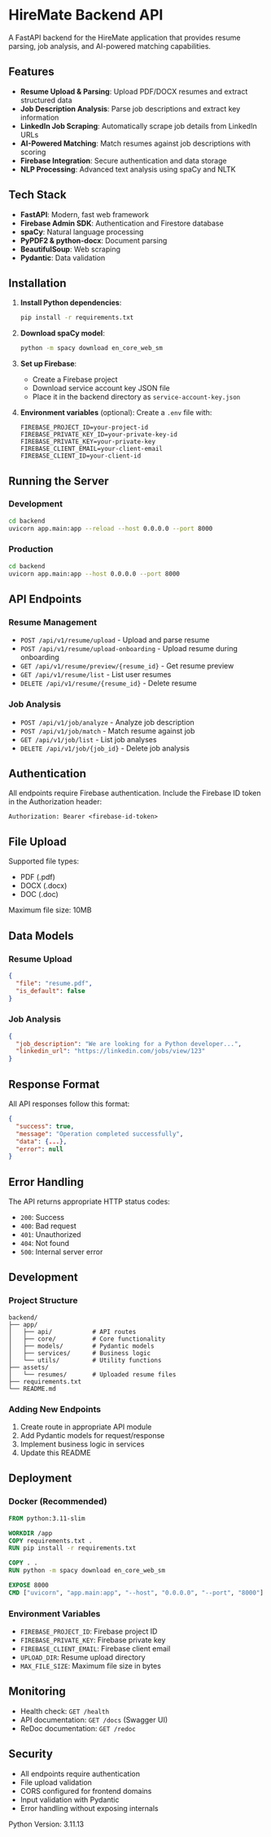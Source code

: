 # HireMate Backend API

A FastAPI backend for the HireMate application that provides resume parsing, job analysis, and AI-powered matching capabilities.

## Features

- **Resume Upload & Parsing**: Upload PDF/DOCX resumes and extract structured data
- **Job Description Analysis**: Parse job descriptions and extract key information
- **LinkedIn Job Scraping**: Automatically scrape job details from LinkedIn URLs
- **AI-Powered Matching**: Match resumes against job descriptions with scoring
- **Firebase Integration**: Secure authentication and data storage
- **NLP Processing**: Advanced text analysis using spaCy and NLTK

## Tech Stack

- **FastAPI**: Modern, fast web framework
- **Firebase Admin SDK**: Authentication and Firestore database
- **spaCy**: Natural language processing
- **PyPDF2 & python-docx**: Document parsing
- **BeautifulSoup**: Web scraping
- **Pydantic**: Data validation

## Installation

1. **Install Python dependencies**:
   ```bash
   pip install -r requirements.txt
   ```

2. **Download spaCy model**:
   ```bash
   python -m spacy download en_core_web_sm
   ```

3. **Set up Firebase**:
   - Create a Firebase project
   - Download service account key JSON file
   - Place it in the backend directory as `service-account-key.json`

4. **Environment variables** (optional):
   Create a `.env` file with:
   ```env
   FIREBASE_PROJECT_ID=your-project-id
   FIREBASE_PRIVATE_KEY_ID=your-private-key-id
   FIREBASE_PRIVATE_KEY=your-private-key
   FIREBASE_CLIENT_EMAIL=your-client-email
   FIREBASE_CLIENT_ID=your-client-id
   ```

## Running the Server

### Development
```bash
cd backend
uvicorn app.main:app --reload --host 0.0.0.0 --port 8000
```

### Production
```bash
cd backend
uvicorn app.main:app --host 0.0.0.0 --port 8000
```

## API Endpoints

### Resume Management

- `POST /api/v1/resume/upload` - Upload and parse resume
- `POST /api/v1/resume/upload-onboarding` - Upload resume during onboarding
- `GET /api/v1/resume/preview/{resume_id}` - Get resume preview
- `GET /api/v1/resume/list` - List user resumes
- `DELETE /api/v1/resume/{resume_id}` - Delete resume

### Job Analysis

- `POST /api/v1/job/analyze` - Analyze job description
- `POST /api/v1/job/match` - Match resume against job
- `GET /api/v1/job/list` - List job analyses
- `DELETE /api/v1/job/{job_id}` - Delete job analysis

## Authentication

All endpoints require Firebase authentication. Include the Firebase ID token in the Authorization header:

```
Authorization: Bearer <firebase-id-token>
```

## File Upload

Supported file types:
- PDF (.pdf)
- DOCX (.docx)
- DOC (.doc)

Maximum file size: 10MB

## Data Models

### Resume Upload
```json
{
  "file": "resume.pdf",
  "is_default": false
}
```

### Job Analysis
```json
{
  "job_description": "We are looking for a Python developer...",
  "linkedin_url": "https://linkedin.com/jobs/view/123"
}
```

## Response Format

All API responses follow this format:
```json
{
  "success": true,
  "message": "Operation completed successfully",
  "data": {...},
  "error": null
}
```

## Error Handling

The API returns appropriate HTTP status codes:
- `200`: Success
- `400`: Bad request
- `401`: Unauthorized
- `404`: Not found
- `500`: Internal server error

## Development

### Project Structure
```
backend/
├── app/
│   ├── api/           # API routes
│   ├── core/          # Core functionality
│   ├── models/        # Pydantic models
│   ├── services/      # Business logic
│   └── utils/         # Utility functions
├── assets/
│   └── resumes/       # Uploaded resume files
├── requirements.txt
└── README.md
```

### Adding New Endpoints

1. Create route in appropriate API module
2. Add Pydantic models for request/response
3. Implement business logic in services
4. Update this README

## Deployment

### Docker (Recommended)
```dockerfile
FROM python:3.11-slim

WORKDIR /app
COPY requirements.txt .
RUN pip install -r requirements.txt

COPY . .
RUN python -m spacy download en_core_web_sm

EXPOSE 8000
CMD ["uvicorn", "app.main:app", "--host", "0.0.0.0", "--port", "8000"]
```

### Environment Variables
- `FIREBASE_PROJECT_ID`: Firebase project ID
- `FIREBASE_PRIVATE_KEY`: Firebase private key
- `FIREBASE_CLIENT_EMAIL`: Firebase client email
- `UPLOAD_DIR`: Resume upload directory
- `MAX_FILE_SIZE`: Maximum file size in bytes

## Monitoring

- Health check: `GET /health`
- API documentation: `GET /docs` (Swagger UI)
- ReDoc documentation: `GET /redoc`

## Security

- All endpoints require authentication
- File upload validation
- CORS configured for frontend domains
- Input validation with Pydantic
- Error handling without exposing internals 

Python Version: 3.11.13